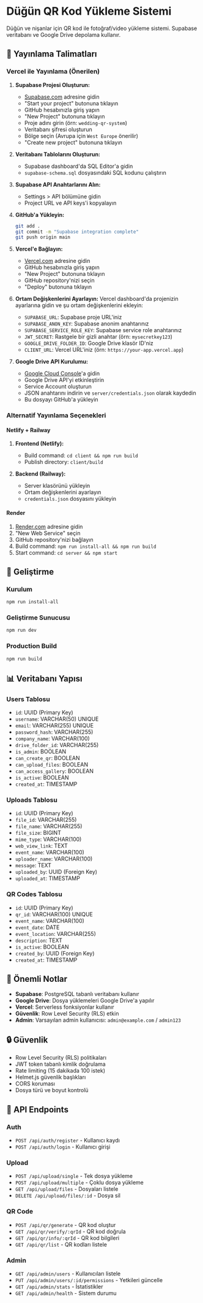 # Düğün QR Kod Yükleme Sistemi

Düğün ve nişanlar için QR kod ile fotoğraf/video yükleme sistemi. Supabase veritabanı ve Google Drive depolama kullanır.

## 🚀 Yayınlama Talimatları

### Vercel ile Yayınlama (Önerilen)

1. **Supabase Projesi Oluşturun:**
   - [Supabase.com](https://supabase.com) adresine gidin
   - "Start your project" butonuna tıklayın
   - GitHub hesabınızla giriş yapın
   - "New Project" butonuna tıklayın
   - Proje adını girin (örn: `wedding-qr-system`)
   - Veritabanı şifresi oluşturun
   - Bölge seçin (Avrupa için `West Europe` önerilir)
   - "Create new project" butonuna tıklayın

2. **Veritabanı Tablolarını Oluşturun:**
   - Supabase dashboard'da SQL Editor'a gidin
   - `supabase-schema.sql` dosyasındaki SQL kodunu çalıştırın

3. **Supabase API Anahtarlarını Alın:**
   - Settings > API bölümüne gidin
   - Project URL ve API keys'i kopyalayın

4. **GitHub'a Yükleyin:**
   ```bash
   git add .
   git commit -m "Supabase integration complete"
   git push origin main
   ```

5. **Vercel'e Bağlayın:**
   - [Vercel.com](https://vercel.com) adresine gidin
   - GitHub hesabınızla giriş yapın
   - "New Project" butonuna tıklayın
   - GitHub repository'nizi seçin
   - "Deploy" butonuna tıklayın

6. **Ortam Değişkenlerini Ayarlayın:**
   Vercel dashboard'da projenizin ayarlarına gidin ve şu ortam değişkenlerini ekleyin:
   - `SUPABASE_URL`: Supabase proje URL'iniz
   - `SUPABASE_ANON_KEY`: Supabase anonim anahtarınız
   - `SUPABASE_SERVICE_ROLE_KEY`: Supabase service role anahtarınız
   - `JWT_SECRET`: Rastgele bir gizli anahtar (örn: `mysecretkey123`)
   - `GOOGLE_DRIVE_FOLDER_ID`: Google Drive klasör ID'niz
   - `CLIENT_URL`: Vercel URL'iniz (örn: `https://your-app.vercel.app`)

7. **Google Drive API Kurulumu:**
   - [Google Cloud Console](https://console.cloud.google.com/)'a gidin
   - Google Drive API'yi etkinleştirin
   - Service Account oluşturun
   - JSON anahtarını indirin ve `server/credentials.json` olarak kaydedin
   - Bu dosyayı GitHub'a yükleyin

### Alternatif Yayınlama Seçenekleri

#### Netlify + Railway
1. **Frontend (Netlify):**
   - Build command: `cd client && npm run build`
   - Publish directory: `client/build`

2. **Backend (Railway):**
   - Server klasörünü yükleyin
   - Ortam değişkenlerini ayarlayın
   - `credentials.json` dosyasını yükleyin

#### Render
1. [Render.com](https://render.com) adresine gidin
2. "New Web Service" seçin
3. GitHub repository'nizi bağlayın
4. Build command: `npm run install-all && npm run build`
5. Start command: `cd server && npm start`

## 🔧 Geliştirme

### Kurulum
```bash
npm run install-all
```

### Geliştirme Sunucusu
```bash
npm run dev
```

### Production Build
```bash
npm run build
```

## 📊 Veritabanı Yapısı

### Users Tablosu
- `id`: UUID (Primary Key)
- `username`: VARCHAR(50) UNIQUE
- `email`: VARCHAR(255) UNIQUE
- `password_hash`: VARCHAR(255)
- `company_name`: VARCHAR(100)
- `drive_folder_id`: VARCHAR(255)
- `is_admin`: BOOLEAN
- `can_create_qr`: BOOLEAN
- `can_upload_files`: BOOLEAN
- `can_access_gallery`: BOOLEAN
- `is_active`: BOOLEAN
- `created_at`: TIMESTAMP

### Uploads Tablosu
- `id`: UUID (Primary Key)
- `file_id`: VARCHAR(255)
- `file_name`: VARCHAR(255)
- `file_size`: BIGINT
- `mime_type`: VARCHAR(100)
- `web_view_link`: TEXT
- `event_name`: VARCHAR(100)
- `uploader_name`: VARCHAR(100)
- `message`: TEXT
- `uploaded_by`: UUID (Foreign Key)
- `uploaded_at`: TIMESTAMP

### QR Codes Tablosu
- `id`: UUID (Primary Key)
- `qr_id`: VARCHAR(100) UNIQUE
- `event_name`: VARCHAR(100)
- `event_date`: DATE
- `event_location`: VARCHAR(255)
- `description`: TEXT
- `is_active`: BOOLEAN
- `created_by`: UUID (Foreign Key)
- `created_at`: TIMESTAMP

## 📝 Önemli Notlar

- **Supabase**: PostgreSQL tabanlı veritabanı kullanır
- **Google Drive**: Dosya yüklemeleri Google Drive'a yapılır
- **Vercel**: Serverless fonksiyonlar kullanır
- **Güvenlik**: Row Level Security (RLS) etkin
- **Admin**: Varsayılan admin kullanıcısı: `admin@example.com` / `admin123`

## 🔒 Güvenlik

- Row Level Security (RLS) politikaları
- JWT token tabanlı kimlik doğrulama
- Rate limiting (15 dakikada 100 istek)
- Helmet.js güvenlik başlıkları
- CORS koruması
- Dosya türü ve boyut kontrolü

## 🚀 API Endpoints

### Auth
- `POST /api/auth/register` - Kullanıcı kaydı
- `POST /api/auth/login` - Kullanıcı girişi

### Upload
- `POST /api/upload/single` - Tek dosya yükleme
- `POST /api/upload/multiple` - Çoklu dosya yükleme
- `GET /api/upload/files` - Dosyaları listele
- `DELETE /api/upload/files/:id` - Dosya sil

### QR Code
- `POST /api/qr/generate` - QR kod oluştur
- `GET /api/qr/verify/:qrId` - QR kod doğrula
- `GET /api/qr/info/:qrId` - QR kod bilgileri
- `GET /api/qr/list` - QR kodları listele

### Admin
- `GET /api/admin/users` - Kullanıcıları listele
- `PUT /api/admin/users/:id/permissions` - Yetkileri güncelle
- `GET /api/admin/stats` - İstatistikler
- `GET /api/admin/health` - Sistem durumu 